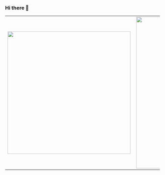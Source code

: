 ### Hi there 👋


<center>
  <table>
    <tr>
        <td><img width="400px" align="left" src="https://github-readme-stats.vercel.app/api/top-langs/?username=duarteicaros&hide=html&layout=compact&theme=default" /></td>
        <td><img width="495px" align="left" src="https://github-readme-stats.vercel.app/api?username=duarteicaros&theme=default" /></td>
    </tr>   
  </table>
</center>

<!--
**duarteicaros/duarteicaros** is a ✨ _special_ ✨ repository because its `README.md` (this file) appears on your GitHub profile.

Here are some ideas to get you started:

- 🔭 I’m currently working on ...
- 🌱 I’m currently learning ...
- 👯 I’m looking to collaborate on ...
- 🤔 I’m looking for help with ...
- 💬 Ask me about ...
- 📫 How to reach me: ...
- 😄 Pronouns: ...
- ⚡ Fun fact: ...
-->
